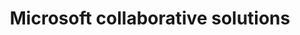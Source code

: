 ---
title: Microsoft collaborative solutions
slug: microsoft-collaborative-solutions
excertp: All you need to know about Microsoft collaborative solutions
sections: Getting started with Exchange, Configure Exchange on computer, Configure Exchange on smartphone, Migrate an Exchange account, Exchange account features, Use of Outlook Web Application (OWA), Exchange Diagnostics, Office, Sharepoint
order: 07
---